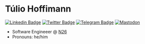 # Túlio Hoffimann

[![Linkedin Badge](https://img.shields.io/badge/-LinkedIn-blue?style=flat-square&logo=Linkedin&logoColor=white&link=https://www.linkedin.com/in/tuliohmendes/)](https://www.linkedin.com/in/tuliohmendes/)
[![Twitter Badge](https://img.shields.io/badge/-Twitter-1ca0f1?style=flat-square&labelColor=1ca0f1&logo=twitter&logoColor=white&link=https://twitter.com/tuliohmendes)](https://twitter.com/tuliohmendes)
[![Telegram Badge](https://img.shields.io/badge/-Telegram-1ca0f1?style=flat-square&labelColor=1ca0f1&logo=telegram&logoColor=white&link=https://t.me/tuliohmendes)](https://t.me/tuliohmendes)
[![Mastodon](https://img.shields.io/mastodon/follow/109348344304356572?domain=https%3A%2F%2Fandroiddev.social&label=Mastodon)](https://androiddev.social/@tulio)


- Software Engineeer @ [N26](https://www.n26.com/)
- Pronouns: he/him
